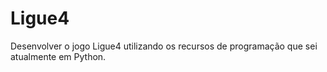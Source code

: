 # Ligue4
Desenvolver o jogo Ligue4 utilizando os recursos de programação que sei atualmente em Python.
